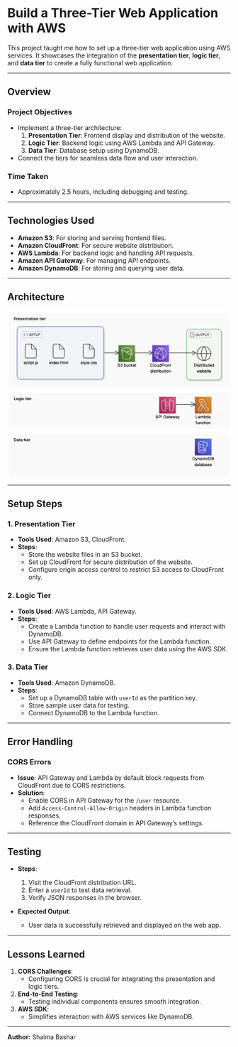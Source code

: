 # Build a Three-Tier Web Application with AWS

This project taught me how to set up a three-tier web application using AWS services. It showcases the integration of the **presentation tier**, **logic tier**, and **data tier** to create a fully functional web application.

---


## Overview

### Project Objectives
- Implement a three-tier architecture:
  1. **Presentation Tier**: Frontend display and distribution of the website.
  2. **Logic Tier**: Backend logic using AWS Lambda and API Gateway.
  3. **Data Tier**: Database setup using DynamoDB.
- Connect the tiers for seamless data flow and user interaction.

### Time Taken
- Approximately 2.5 hours, including debugging and testing.

---

## Technologies Used

- **Amazon S3**: For storing and serving frontend files.
- **Amazon CloudFront**: For secure website distribution.
- **AWS Lambda**: For backend logic and handling API requests.
- **Amazon API Gateway**: For managing API endpoints.
- **Amazon DynamoDB**: For storing and querying user data.

---

## Architecture

![Three-Tier Architecture](https://github.com/ShaimaBB/AWS-projects/blob/a9512282dbf6a207c0351aab1e20c2824dd3f1d2/images/Screenshot%202025-01-14%20204905.png)

---

## Setup Steps

### 1. Presentation Tier
- **Tools Used**: Amazon S3, CloudFront.
- **Steps**:
  - Store the website files in an S3 bucket.
  - Set up CloudFront for secure distribution of the website.
  - Configure origin access control to restrict S3 access to CloudFront only.

### 2. Logic Tier
- **Tools Used**: AWS Lambda, API Gateway.
- **Steps**:
  - Create a Lambda function to handle user requests and interact with DynamoDB.
  - Use API Gateway to define endpoints for the Lambda function.
  - Ensure the Lambda function retrieves user data using the AWS SDK.

### 3. Data Tier
- **Tools Used**: Amazon DynamoDB.
- **Steps**:
  - Set up a DynamoDB table with `userId` as the partition key.
  - Store sample user data for testing.
  - Connect DynamoDB to the Lambda function.

---

## Error Handling

### CORS Errors
- **Issue**: API Gateway and Lambda by default block requests from CloudFront due to CORS restrictions.
- **Solution**:
  - Enable CORS in API Gateway for the `/user` resource.
  - Add `Access-Control-Allow-Origin` headers in Lambda function responses.
  - Reference the CloudFront domain in API Gateway’s settings.

---

## Testing

- **Steps**:
  1. Visit the CloudFront distribution URL.
  2. Enter a `userId` to test data retrieval.
  3. Verify JSON responses in the browser.

- **Expected Output**:
  - User data is successfully retrieved and displayed on the web app.

---

## Lessons Learned

1. **CORS Challenges**:
   - Configuring CORS is crucial for integrating the presentation and logic tiers.
2. **End-to-End Testing**:
   - Testing individual components ensures smooth integration.
3. **AWS SDK**:
   - Simplifies interaction with AWS services like DynamoDB.

---

**Author:** Shaima Bashar

